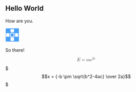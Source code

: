 ## Hello World
How are you.

![](./111.png)

So there!

<!-- <html>When \(a \ne 0\), there are two solutions to \(ax^2 + bx + c = 0\) and they are
  $$x = {-b \pm \sqrt{b^2-4ac} \over 2a}.$$<html>
 -->
<html>
<p>
 <math xmlns="http://www.w3.org/1998/Math/MathML" display="block">
     <mi>E</mi>
     <mo>=</mo>
     <mi>m</mi>
     <msup>
       <mi>c</mi>
       <mn>21</mn>
     </msup>

   </math>
 </p>
</html>


$$$x = {-b \pm \sqrt{b^2-4ac} \over 2a}$$$
